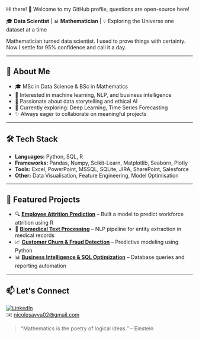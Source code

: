 Hi there!
👋 Welcome to my GitHub profile, questions are open-source here!

🎓 **Data Scientist** | 📊 **Mathematician** | 💡 Exploring the Universe one dataset at a time

Mathematician turned data scientist. I used to prove things with certainty. Now I settle for 95% confidence and call it a day.

---

## 🚀 About Me

- 🎓 MSc in Data Science & BSc in Mathematics  
- 📌 Interested in machine learning, NLP, and business intelligence  
- 🧠 Passionate about data storytelling and ethical AI  
- 🌱 Currently exploring: Deep Learning, Time Series Forecasting  
- ✨ Always eager to collaborate on meaningful projects

---

## 🛠️ Tech Stack

- **Languages:** Python, SQL, R
- **Frameworks:** Pandas, Numpy, Scikit-Learn, Matplotlib, Seaborn, Plotly
- **Tools:** Excel, PowerPoint, MSSQL, SQLite, JIRA, SharePoint, Salesforce 
- **Other:** Data Visualisation, Feature Engineering, Model Optimisation

---

## 📌 Featured Projects

- 🔍 **[Employee Attrition Prediction](#)** – Built a model to predict workforce attrition using R
- 🧬 **[Biomedical Text Processing](#)** – NLP pipeline for entity extraction in medical records
- 📈 **[Customer Churn & Fraud Detection](#)** – Predictive modeling using Python
- 📊 **[Business Intelligence & SQL Optimization](#)** – Database queries and reporting automation

---

## 📫 Let's Connect

[![LinkedIn](https://img.shields.io/badge/LinkedIn-blue?logo=linkedin)](https://linkedin.com/in/fereniki-savva)  
✉️ nicolesavva02@gmail.com
> “Mathematics is the poetry of logical ideas.” – Einstein
